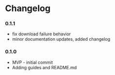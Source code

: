 # Changelog 

### 0.1.1
- fix download failure behavior 
- minor documentation updates, added changelog

### 0.1.0
- MVP - initial commit 
- Adding guides and README.md